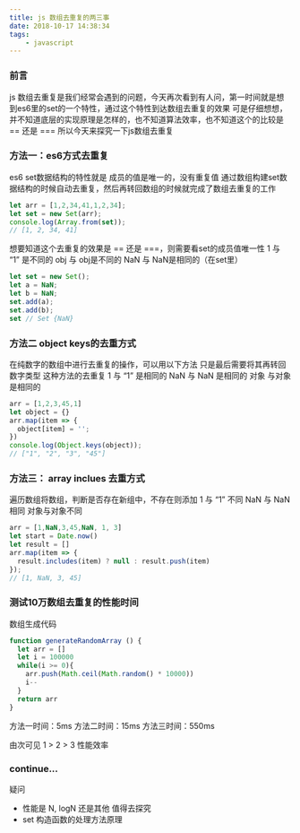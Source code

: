 ```yaml
---
title: js 数组去重复的两三事
date: 2018-10-17 14:38:34
tags:
    - javascript
---
```

### 前言
js 数组去重复是我们经常会遇到的问题，今天再次看到有人问，第一时间就是想到es6里的set的一个特性，通过这个特性到达数组去重复的效果
可是仔细想想，并不知道底层的实现原理是怎样的，也不知道算法效率，也不知道这个的比较是 == 还是 ===
所以今天来探究一下js数组去重复

### 方法一：es6方式去重复
es6 set数据结构的特性就是 成员的值是唯一的，没有重复值
通过数组构建set数据结构的时候自动去重复，然后再转回数组的时候就完成了数组去重复的工作
```js
let arr = [1,2,34,41,1,2,34];
let set = new Set(arr);
console.log(Array.from(set));
// [1, 2, 34, 41]
```
想要知道这个去重复的效果是 == 还是 ===，则需要看set的成员值唯一性
1 与 “1” 是不同的
obj 与 obj是不同的
NaN 与 NaN是相同的（在set里）
```js
let set = new Set();
let a = NaN;
let b = NaN;
set.add(a);
set.add(b);
set // Set {NaN}
```
### 方法二 object keys的去重方式
在纯数字的数组中进行去重复的操作，可以用以下方法
只是最后需要将其再转回数字类型
这种方法的去重复
1 与 “1” 是相同的
NaN 与 NaN 是相同的
对象 与对象是相同的
```js
arr = [1,2,3,45,1]
let object = {}
arr.map(item => {
  object[item] = '';
})
console.log(Object.keys(object));
// ["1", "2", "3", "45"]
```

### 方法三： array inclues 去重方式
遍历数组将数组，判断是否存在新组中，不存在则添加
1 与 “1” 不同
NaN 与 NaN 相同
对象与对象不同
```js
arr = [1,NaN,3,45,NaN, 1, 3]
let start = Date.now()
let result = []
arr.map(item => {
  result.includes(item) ? null : result.push(item)
});
// [1, NaN, 3, 45]
```


### 测试10万数组去重复的性能时间
数组生成代码
```js
function generateRandomArray () {
  let arr = []
  let i = 100000
  while(i >= 0){
    arr.push(Math.ceil(Math.random() * 10000))
    i--
  }
  return arr
}
```
方法一时间：5ms
方法二时间：15ms
方法三时间：550ms

由次可见 1 > 2 > 3 性能效率

### continue...
疑问
- 性能是 N, logN 还是其他 值得去探究
- set 构造函数的处理方法原理

